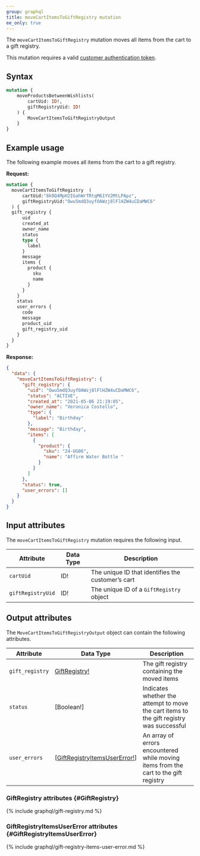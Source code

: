 ```yaml
---
group: graphql
title: moveCartItemsToGiftRegistry mutation
ee_only: true
---
```


The `moveCartItemsToGiftRegistry` mutation moves all items from the cart to a gift registry.

This mutation requires a valid [customer authentication token]({{page.baseurl}}/graphql/mutations/generate-customer-token.html).

## Syntax

```graphql
mutation {
    moveProductsBetweenWishlists(
        cartUid: ID!,
        giftRegistryUid: ID!
    ) {
        MoveCartItemsToGiftRegistryOutput
    }
}
```

## Example usage

The following example moves all items from the cart to a gift registry.

**Request:**

``` graphql
mutation {
  moveCartItemsToGiftRegistry  (
      cartUid:"8k0Q4MpH2IGahWrTRtqM61YV2MtLPApz", 
      giftRegistryUid:"Owu5mdQ3uyfOAWzj8lFlHZW4uCDaMWC6"
  ) {
  gift_registry {
      uid
      created_at
      owner_name
      status
      type {
        label
      }
      message
      items {
        product {
          sku
          name
        }
      }
    }
    status
    user_errors {
      code
      message
      product_uid
      gift_registry_uid
    }
  }
}
```

**Response:**

```json
{
  "data": {
    "moveCartItemsToGiftRegistry": {
      "gift_registry": {
        "uid": "Owu5mdQ3uyfOAWzj8lFlHZW4uCDaMWC6",
        "status": "ACTIVE",
        "created_at": "2021-05-06 21:19:05",
        "owner_name": "Veronica Costello",
        "type": {
          "label": "Birthday"
        },
        "message": "Birthday",
        "items": [
          {
            "product": {
              "sku": "24-UG06",
              "name": "Affirm Water Bottle "
            }
          }
        ]
      },
      "status": true,
      "user_errors": []
    }
  }
}
```

## Input attributes

The `moveCartItemsToGiftRegistry` mutation requires the following input.

Attribute |  Data Type | Description
--- | --- | ---
`cartUid` | ID! | The unique ID that identifies the customer’s cart
`giftRegistryUid` | ID! | The unique ID of a `GiftRegistry` object

## Output attributes

The `MoveCartItemsToGiftRegistryOutput` object can contain the following attributes.

Attribute |  Data Type | Description
--- | --- | ---
`gift_registry` | [GiftRegistry!](#GiftRegistry) | The gift registry containing the moved items
`status` | [Boolean!] | Indicates whether the attempt to move the cart items to the gift registry was successful
`user_errors` | [[GiftRegistryItemsUserError!](#GiftRegistryItemsUserError)] | An array of errors encountered while moving items from the cart to the gift registry

### GiftRegistry attributes {#GiftRegistry}

{% include graphql/gift-registry.md %}

### GiftRegistryItemsUserError attributes {#GiftRegistryItemsUserError}

{% include graphql/gift-registry-items-user-error.md %}
